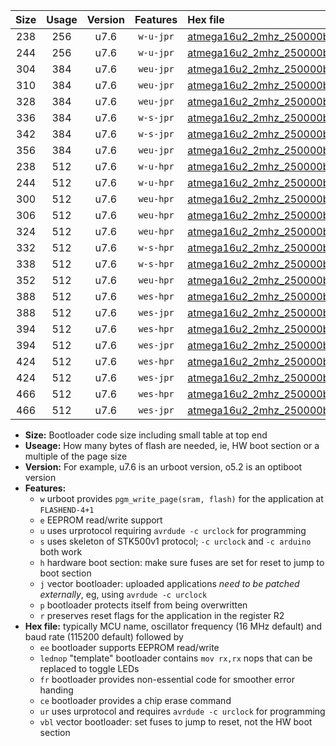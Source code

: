 |Size|Usage|Version|Features|Hex file|
|:-:|:-:|:-:|:-:|:--|
|238|256|u7.6|`w-u-jpr`|[atmega16u2_2mhz_250000bps_ur_vbl.hex](https://raw.githubusercontent.com/stefanrueger/urboot/main//atmega16u2_2mhz_250000bps_ur_vbl.hex)|
|244|256|u7.6|`w-u-jpr`|[atmega16u2_2mhz_250000bps_lednop_ur_vbl.hex](https://raw.githubusercontent.com/stefanrueger/urboot/main//atmega16u2_2mhz_250000bps_lednop_ur_vbl.hex)|
|304|384|u7.6|`weu-jpr`|[atmega16u2_2mhz_250000bps_ee_ur_vbl.hex](https://raw.githubusercontent.com/stefanrueger/urboot/main//atmega16u2_2mhz_250000bps_ee_ur_vbl.hex)|
|310|384|u7.6|`weu-jpr`|[atmega16u2_2mhz_250000bps_ee_lednop_ur_vbl.hex](https://raw.githubusercontent.com/stefanrueger/urboot/main//atmega16u2_2mhz_250000bps_ee_lednop_ur_vbl.hex)|
|328|384|u7.6|`weu-jpr`|[atmega16u2_2mhz_250000bps_ee_lednop_fr_ur_vbl.hex](https://raw.githubusercontent.com/stefanrueger/urboot/main//atmega16u2_2mhz_250000bps_ee_lednop_fr_ur_vbl.hex)|
|336|384|u7.6|`w-s-jpr`|[atmega16u2_2mhz_250000bps_vbl.hex](https://raw.githubusercontent.com/stefanrueger/urboot/main//atmega16u2_2mhz_250000bps_vbl.hex)|
|342|384|u7.6|`w-s-jpr`|[atmega16u2_2mhz_250000bps_lednop_vbl.hex](https://raw.githubusercontent.com/stefanrueger/urboot/main//atmega16u2_2mhz_250000bps_lednop_vbl.hex)|
|356|384|u7.6|`weu-jpr`|[atmega16u2_2mhz_250000bps_ee_lednop_fr_ce_ur_vbl.hex](https://raw.githubusercontent.com/stefanrueger/urboot/main//atmega16u2_2mhz_250000bps_ee_lednop_fr_ce_ur_vbl.hex)|
|238|512|u7.6|`w-u-hpr`|[atmega16u2_2mhz_250000bps_ur.hex](https://raw.githubusercontent.com/stefanrueger/urboot/main//atmega16u2_2mhz_250000bps_ur.hex)|
|244|512|u7.6|`w-u-hpr`|[atmega16u2_2mhz_250000bps_lednop_ur.hex](https://raw.githubusercontent.com/stefanrueger/urboot/main//atmega16u2_2mhz_250000bps_lednop_ur.hex)|
|300|512|u7.6|`weu-hpr`|[atmega16u2_2mhz_250000bps_ee_ur.hex](https://raw.githubusercontent.com/stefanrueger/urboot/main//atmega16u2_2mhz_250000bps_ee_ur.hex)|
|306|512|u7.6|`weu-hpr`|[atmega16u2_2mhz_250000bps_ee_lednop_ur.hex](https://raw.githubusercontent.com/stefanrueger/urboot/main//atmega16u2_2mhz_250000bps_ee_lednop_ur.hex)|
|324|512|u7.6|`weu-hpr`|[atmega16u2_2mhz_250000bps_ee_lednop_fr_ur.hex](https://raw.githubusercontent.com/stefanrueger/urboot/main//atmega16u2_2mhz_250000bps_ee_lednop_fr_ur.hex)|
|332|512|u7.6|`w-s-hpr`|[atmega16u2_2mhz_250000bps.hex](https://raw.githubusercontent.com/stefanrueger/urboot/main//atmega16u2_2mhz_250000bps.hex)|
|338|512|u7.6|`w-s-hpr`|[atmega16u2_2mhz_250000bps_lednop.hex](https://raw.githubusercontent.com/stefanrueger/urboot/main//atmega16u2_2mhz_250000bps_lednop.hex)|
|352|512|u7.6|`weu-hpr`|[atmega16u2_2mhz_250000bps_ee_lednop_fr_ce_ur.hex](https://raw.githubusercontent.com/stefanrueger/urboot/main//atmega16u2_2mhz_250000bps_ee_lednop_fr_ce_ur.hex)|
|388|512|u7.6|`wes-hpr`|[atmega16u2_2mhz_250000bps_ee.hex](https://raw.githubusercontent.com/stefanrueger/urboot/main//atmega16u2_2mhz_250000bps_ee.hex)|
|388|512|u7.6|`wes-jpr`|[atmega16u2_2mhz_250000bps_ee_vbl.hex](https://raw.githubusercontent.com/stefanrueger/urboot/main//atmega16u2_2mhz_250000bps_ee_vbl.hex)|
|394|512|u7.6|`wes-hpr`|[atmega16u2_2mhz_250000bps_ee_lednop.hex](https://raw.githubusercontent.com/stefanrueger/urboot/main//atmega16u2_2mhz_250000bps_ee_lednop.hex)|
|394|512|u7.6|`wes-jpr`|[atmega16u2_2mhz_250000bps_ee_lednop_vbl.hex](https://raw.githubusercontent.com/stefanrueger/urboot/main//atmega16u2_2mhz_250000bps_ee_lednop_vbl.hex)|
|424|512|u7.6|`wes-hpr`|[atmega16u2_2mhz_250000bps_ee_lednop_fr.hex](https://raw.githubusercontent.com/stefanrueger/urboot/main//atmega16u2_2mhz_250000bps_ee_lednop_fr.hex)|
|424|512|u7.6|`wes-jpr`|[atmega16u2_2mhz_250000bps_ee_lednop_fr_vbl.hex](https://raw.githubusercontent.com/stefanrueger/urboot/main//atmega16u2_2mhz_250000bps_ee_lednop_fr_vbl.hex)|
|466|512|u7.6|`wes-hpr`|[atmega16u2_2mhz_250000bps_ee_lednop_fr_ce.hex](https://raw.githubusercontent.com/stefanrueger/urboot/main//atmega16u2_2mhz_250000bps_ee_lednop_fr_ce.hex)|
|466|512|u7.6|`wes-jpr`|[atmega16u2_2mhz_250000bps_ee_lednop_fr_ce_vbl.hex](https://raw.githubusercontent.com/stefanrueger/urboot/main//atmega16u2_2mhz_250000bps_ee_lednop_fr_ce_vbl.hex)|

- **Size:** Bootloader code size including small table at top end
- **Useage:** How many bytes of flash are needed, ie, HW boot section or a multiple of the page size
- **Version:** For example, u7.6 is an urboot version, o5.2 is an optiboot version
- **Features:**
  + `w` urboot provides `pgm_write_page(sram, flash)` for the application at `FLASHEND-4+1`
  + `e` EEPROM read/write support
  + `u` uses urprotocol requiring `avrdude -c urclock` for programming
  + `s` uses skeleton of STK500v1 protocol; `-c urclock` and `-c arduino` both work
  + `h` hardware boot section: make sure fuses are set for reset to jump to boot section
  + `j` vector bootloader: uploaded applications *need to be patched externally*, eg, using `avrdude -c urclock`
  + `p` bootloader protects itself from being overwritten
  + `r` preserves reset flags for the application in the register R2
- **Hex file:** typically MCU name, oscillator frequency (16 MHz default) and baud rate (115200 default) followed by
  + `ee` bootloader supports EEPROM read/write
  + `lednop` "template" bootloader contains `mov rx,rx` nops that can be replaced to toggle LEDs
  + `fr` bootloader provides non-essential code for smoother error handing
  + `ce` bootloader provides a chip erase command
  + `ur` uses urprotocol and requires `avrdude -c urclock` for programming
  + `vbl` vector bootloader: set fuses to jump to reset, not the HW boot section
